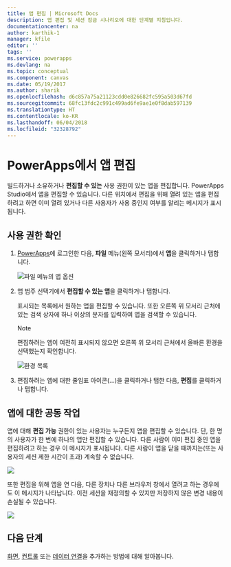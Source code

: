 ```yaml
---
title: 앱 편집 | Microsoft Docs
description: 앱 편집 및 세션 잠금 시나리오에 대한 단계별 지침입니다.
documentationcenter: na
author: karthik-1
manager: kfile
editor: ''
tags: ''
ms.service: powerapps
ms.devlang: na
ms.topic: conceptual
ms.component: canvas
ms.date: 05/19/2017
ms.author: sharik
ms.openlocfilehash: d6c857a75a21123cdd0e826682fc595a503d67fd
ms.sourcegitcommit: 68fc13fdc2c991c499ad6fe9ae1e0f8dab597139
ms.translationtype: HT
ms.contentlocale: ko-KR
ms.lasthandoff: 06/04/2018
ms.locfileid: "32328792"
---
```

# <a name="edit-an-app-in-powerapps"></a>PowerApps에서 앱 편집
빌드하거나 소유하거나 **편집할 수 있는** 사용 권한이 있는 앱을 편집합니다. PowerApps Studio에서 앱을 편집할 수 있습니다. 다른 위치에서 편집을 위해 열려 있는 앱을 편집하려고 하면 이미 열려 있거나 다른 사용자가 사용 중인지 여부를 알리는 메시지가 표시됩니다.

## <a name="verify-your-permissions"></a>사용 권한 확인
1. [PowerApps](https://web.powerapps.com)에 로그인한 다음, **파일** 메뉴(왼쪽 모서리)에서 **앱**을 클릭하거나 탭합니다.
   
    ![파일 메뉴의 앱 옵션](./media/edit-app/file-apps.png)

2. 앱 범주 선택기에서 **편집할 수 있는 앱**을 클릭하거나 탭합니다.

    표시되는 목록에서 원하는 앱을 편집할 수 있습니다. 또한 오른쪽 위 모서리 근처에 있는 검색 상자에 하나 이상의 문자를 입력하여 앱을 검색할 수 있습니다.

    > [!NOTE]
    > 편집하려는 앱이 여전히 표시되지 않으면 오른쪽 위 모서리 근처에서 올바른 환경을 선택했는지 확인합니다.
   
    ![환경 목록](./media/edit-app/environment-list.png)

1. 편집하려는 앱에 대한 줄임표 아이콘(...)을 클릭하거나 탭한 다음, **편집**를 클릭하거나 탭합니다.

## <a name="collaborate-on-an-app"></a>앱에 대한 공동 작업
앱에 대해 **편집 가능** 권한이 있는 사용자는 누구든지 앱을 편집할 수 있습니다. 단, 한 명의 사용자가 한 번에 하나의 앱만 편집할 수 있습니다. 다른 사람이 이미 편집 중인 앱을 편집하려고 하는 경우 이 메시지가 표시됩니다. 다른 사람이 앱을 닫을 때까지는(또는 사용자의 세션 제한 시간이 초과) 계속할 수 없습니다.

![](./media/edit-app/applock-otheruser.png)

또한 편집을 위해 앱을 연 다음, 다른 장치나 다른 브라우저 창에서 열려고 하는 경우에도 이 메시지가 나타납니다. 이전 세션을 재정의할 수 있지만 저장하지 않은 변경 내용이 손실될 수 있습니다.

![](./media/edit-app/applock-selfuser.png)

## <a name="next-steps"></a>다음 단계
[화면](add-screen-context-variables.md), [컨트롤](add-configure-controls.md) 또는 [데이터 연결](add-data-connection.md)을 추가하는 방법에 대해 알아봅니다.

